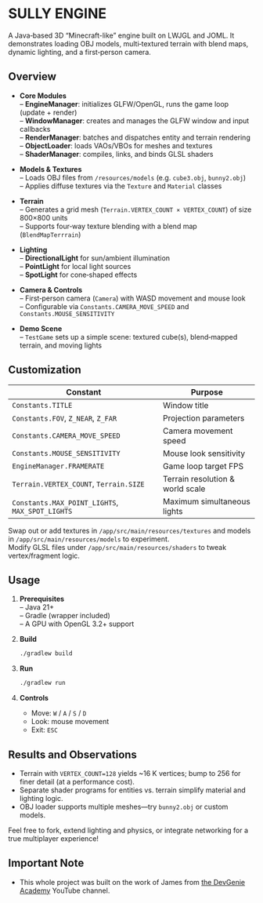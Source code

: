 # SULLY ENGINE

A Java‐based 3D “Minecraft-like” engine built on LWJGL and JOML. It demonstrates loading OBJ models, multi‐textured terrain with blend maps, dynamic lighting, and a first‐person camera.

## Overview

- **Core Modules**  
  – **EngineManager**: initializes GLFW/OpenGL, runs the game loop (update + render)  
  – **WindowManager**: creates and manages the GLFW window and input callbacks  
  – **RenderManager**: batches and dispatches entity and terrain rendering  
  – **ObjectLoader**: loads VAOs/VBOs for meshes and textures  
  – **ShaderManager**: compiles, links, and binds GLSL shaders  

- **Models & Textures**  
  – Loads OBJ files from `/resources/models` (e.g. `cube3.obj`, `bunny2.obj`)  
  – Applies diffuse textures via the `Texture` and `Material` classes  

- **Terrain**  
  – Generates a grid mesh (`Terrain.VERTEX_COUNT × VERTEX_COUNT`) of size 800×800 units  
  – Supports four‐way texture blending with a blend map (`BlendMapTerrrain`)  

- **Lighting**  
  – **DirectionalLight** for sun/ambient illumination  
  – **PointLight** for local light sources  
  – **SpotLight** for cone‐shaped effects  

- **Camera & Controls**  
  – First‐person camera (`Camera`) with WASD movement and mouse look  
  – Configurable via `Constants.CAMERA_MOVE_SPEED` and `Constants.MOUSE_SENSITIVITY`  

- **Demo Scene**  
  – `TestGame` sets up a simple scene: textured cube(s), blend‐mapped terrain, and moving lights  

## Customization

| Constant                                | Purpose                                    |
|-----------------------------------------|--------------------------------------------|
| `Constants.TITLE`                       | Window title                               |
| `Constants.FOV`, `Z_NEAR`, `Z_FAR`      | Projection parameters                      |
| `Constants.CAMERA_MOVE_SPEED`           | Camera movement speed                      |
| `Constants.MOUSE_SENSITIVITY`           | Mouse look sensitivity                     |
| `EngineManager.FRAMERATE`               | Game loop target FPS                       |
| `Terrain.VERTEX_COUNT`, `Terrain.SIZE`  | Terrain resolution & world scale           |
| `Constants.MAX_POINT_LIGHTS`, `MAX_SPOT_LIGHTS` | Maximum simultaneous lights       |

Swap out or add textures in `/app/src/main/resources/textures` and models in `/app/src/main/resources/models` to experiment.  
Modify GLSL files under `/app/src/main/resources/shaders` to tweak vertex/fragment logic.

## Usage

1. **Prerequisites**  
   – Java 21+  
   – Gradle (wrapper included)  
   – A GPU with OpenGL 3.2+ support  

2. **Build**  
   ```bash
   ./gradlew build
   ```

3. **Run**  
   ```bash
   ./gradlew run
   ```

4. **Controls**  
   - Move: `W` / `A` / `S` / `D`  
   - Look: mouse movement  
   - Exit: `ESC`  

## Results and Observations

- Terrain with `VERTEX_COUNT=128` yields ~16 K vertices; bump to 256 for finer detail (at a performance cost). 
- Separate shader programs for entities vs. terrain simplify material and lighting logic.
- OBJ loader supports multiple meshes—try `bunny2.obj` or custom models.

Feel free to fork, extend lighting and physics, or integrate networking for a true multiplayer experience!

## Important Note

- This whole project was built on the work of James from [the DevGenie Academy](https://www.youtube.com/@devgenieacademy8889) YouTube channel.
